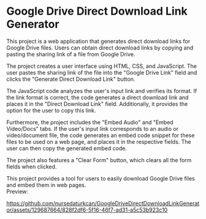 # Google Drive Direct Download Link Generator

This project is a web application that generates direct download links for Google Drive files. Users can obtain direct download links by copying and pasting the sharing link of a file from Google Drive. <br/>

The project creates a user interface using HTML, CSS, and JavaScript. The user pastes the sharing link of the file into the "Google Drive Link" field and clicks the "Generate Direct Download Link" button. <br/>

The JavaScript code analyzes the user's input link and verifies its format. If the link format is correct, the code generates a direct download link and places it in the "Direct Download Link" field. Additionally, it provides the option for the user to copy this link. <br/>

Furthermore, the project includes the "Embed Audio" and "Embed Video/Docs" tabs. If the user's input link corresponds to an audio or video/document file, the code generates an embed code snippet for these files to be used on a web page, and places it in the respective fields. The user can then copy the generated embed code. <br/>

The project also features a "Clear Form" button, which clears all the form fields when clicked. <br/>

This project provides a tool for users to easily download Google Drive files and embed them in web pages. <br/>
Preview: <br/>



https://github.com/nursedaturkcan/GoogleDriveDirectDownloadLinkGenerator/assets/129687664/828f2df6-5f16-46f7-ad31-a5c53b923c10

